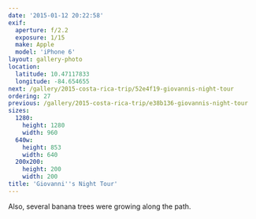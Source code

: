 ```yaml
---
date: '2015-01-12 20:22:58'
exif:
  aperture: f/2.2
  exposure: 1/15
  make: Apple
  model: 'iPhone 6'
layout: gallery-photo
location:
  latitude: 10.47117833
  longitude: -84.654655
next: /gallery/2015-costa-rica-trip/52e4f19-giovannis-night-tour
ordering: 27
previous: /gallery/2015-costa-rica-trip/e38b136-giovannis-night-tour
sizes:
  1280:
    height: 1280
    width: 960
  640w:
    height: 853
    width: 640
  200x200:
    height: 200
    width: 200
title: 'Giovanni''s Night Tour'
---
```


Also, several banana trees were growing along the path.
